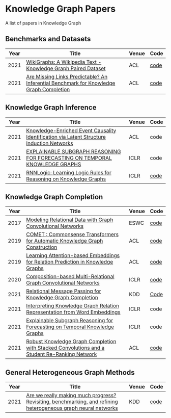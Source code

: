 # Knowledge Graph Papers
A list of papers in Knowledge Graph 
## Benchmarks and Datasets
| Year | Title                                                       | Venue | Code |
| -----|-------------------------------------------------------------| ----- | ---- |
| 2021 |[WikiGraphs: A Wikipedia Text - Knowledge Graph Paired Dataset](https://arxiv.org/pdf/2107.09556v1.pdf)| ACL |  [code](https://github.com/deepmind/deepmind-research/tree/master/wikigraphs) | 
| 2021 | [Are Missing Links Predictable? An Inferential Benchmark for Knowledge Graph Completion](https://arxiv.org/pdf/2108.01387.pdf)| ACL | [code](https://github.com/TaoMiner/inferwiki) | 

## Knowledge Graph Inference

| Year | Title                                                       | Venue | Code |
| -----|-------------------------------------------------------------| ----- | ---- |
| 2021 |[Knowledge-Enriched Event Causality Identification via Latent Structure Induction Networks](https://aclanthology.org/2021.acl-long.376.pdf) | ACL| code |
| 2021 | [EXPLAINABLE SUBGRAPH REASONING FOR FORECASTING ON TEMPORAL KNOWLEDGE GRAPHS](https://openreview.net/pdf?id=pGIHq1m7PU) | ICLR | code|
| 2021| [RNNLogic: Learning Logic Rules for Reasoning on Knowledge Graphs](https://openreview.net/pdf?id=tGZu6DlbreV)|ICLR|[code](https://github.com/DeepGraphLearning/RNNLogic)|
## Knowledge Graph Completion

| Year | Title                                                       | Venue | Code |
| -----|-------------------------------------------------------------| ----- | ---- |
|2017|[Modeling Relational Data with Graph Convolutional Networks](https://arxiv.org/pdf/1703.06103.pdf)|ESWC|[code](https://github.com/tkipf/relational-gcn)|
|2019 |[COMET : Commonsense Transformers for Automatic Knowledge Graph Construction](https://aclanthology.org/P19-1470.pdf) | ACL |[code](git@github.com:atcbosselut/comet-commonsense.git) |
|2019| [Learning Attention-based Embeddings for Relation Prediction in Knowledge Graphs](https://arxiv.org/pdf/1906.01195.pdf)|ACL|[code](https://github.com/deepakn97/relationPrediction)|
|2020| [Composition-based Multi-Relational Graph Convolutional Networks](https://arxiv.org/pdf/1911.03082.pdf)|ICLR| [code](https://github.com/malllabiisc/CompGCN)
|2021|[Relational Message Passing for Knowledge Graph Completion](https://arxiv.org/pdf/2002.06757.pdf)|KDD|[Code](https://github.com/hwwang55/PathCon)|
|2021| [Interpreting Knowledge Graph Relation Representation from Word Embeddings](https://openreview.net/pdf?id=gLWj29369lW)|ICLR|code|
|2021| [Explainable Subgraph Reasoning for Forecasting on Temporal Knowledge Graphs](https://openreview.net/pdf?id=pGIHq1m7PU)|ICLR|code|
|2021| [Robust Knowledge Graph Completion with Stacked Convolutions and a Student Re-Ranking Network](https://aclanthology.org/2021.acl-long.82.pdf)|ACL|[code](https://github.com/justinlovelace/robust-kg-completion)
## General Heterogeneous Graph Methods
| Year | Title                                                       | Venue | Code |
| -----|-------------------------------------------------------------| ----- | ---- |
|2021 | [Are we really making much progress? Revisiting, benchmarking, and refining heterogeneous graph neural networks](https://keg.cs.tsinghua.edu.cn/jietang/publications/KDD21-Lv-et-al-HeterGNN.pdf)|KDD|[code](https://github.com/THUDM/HGB)|
